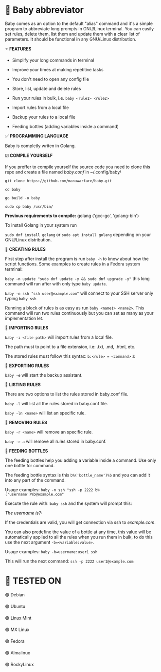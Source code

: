 # :baby: Baby abbreviator
Baby comes as an option to the default "alias" command and it's a simple program to abbreviate long prompts in GNU/Linux terminal.
You can easily set rules, delete them, list them and update them with a clear list of parameters. It should be functional in any GNU/Linux distribution.

⭐ **FEATURES**

* Simplify your long commands in terminal

* Improve your times at making repetitive tasks

* You don't need to open any config file

* Store, list, update and delete rules

* Run your rules in bulk, i.e. `baby <rule1> <rule2>`

* Import rules from a local file

* Backup your rules to a local file

* Feeding bottles (adding variables inside a command)


:white_check_mark: **PROGRAMMING LANGUAGE**

Baby is completly writen in Golang.


:ballot_box_with_check: **COMPILE YOURSELF**

If you preffer to compile yourself the source code you need to clone this repo and create a file named _baby.conf_ in ~/.config/baby/

`git clone https://github.com/manuwarfare/baby.git`

`cd baby`

`go build -o baby`

`sudo cp baby /usr/bin/`

**Previous requirements to compile:** golang ('gcc-go', 'golang-bin')

To install Golang in your system run

  `sudo dnf install golang` or `sudo apt install golang` depending on your GNU/Linux distribution.


:pencil: **CREATING RULES**

First step after install the program is run `baby -h` to know about how the script functions. Some examples to create rules in a Fedora system terminal:

  `baby -n update "sudo dnf update -y && sudo dnf upgrade -y"` this long command will run after with only type `baby update`.

  `baby -n ssh "ssh user@example.com"` will connect to your SSH server only typing `baby ssh`

  Running a block of rules is as easy as run `baby <name1> <name2>`. This command will run two rules continuously but you can set as many as your implementation let.

:pencil: **IMPORTING RULES**

  `baby -i <file path>` will import rules from a local file.

  The path must to point to a file extension, i.e: .txt, .md, .html, etc.

  The stored rules must follow this syntax: `b:<rule> = <command>:b`

:pencil: **EXPORTING RULES**

  `baby -e` will start the backup assistant.

:pencil: **LISTING RULES**

There are two options to list the rules stored in baby.conf file.

  `baby -l` will list all the rules stored in baby.conf file.

  `baby -ln <name>` will list an specific rule.

:pencil: **REMOVING RULES**

  `baby -r <name>` will remove an specific rule.

  `baby -r a` will remove all rules stored in baby.conf.

:pencil: **FEEDING BOTTLES**

  The feeding bottles help you adding a variable inside a command. Use only one bottle for command.

  The feeding bottle syntax is this `b%('bottle_name')%b` and you can add it into any part of the command.

  Usage examples: `baby -n ssh "ssh -p 2222 b%('username')%b@example.com"`

  Execute the rule with: `baby ssh` and the system will prompt this:

  _The username is?:_

  If the credentials are valid, you will get connection via ssh to *example.com*.

  You can also predefine the value of a bottle at any time, this value will be automatically applied to all the rules when you run them in bulk, to do this use the next argument `-b=<variable:value>`.

  Usage examples: `baby -b=username:user1 ssh`

  This will run the next command: `ssh -p 2222 user1@example.com`


# 🤖 **TESTED ON**

🟢 Debian

🟢 Ubuntu

🟢 Linux Mint

🟢 MX Linux

🟢 Fedora

🟢 Almalinux

🟢 RockyLinux